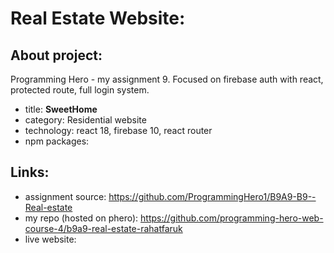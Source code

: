 # Real Estate Website:
## About project:
Programming Hero - my assignment 9. Focused on firebase auth with react, protected route, full login system.

  - title: **SweetHome**
  - category: Residential website
  - technology: react 18, firebase 10, react router
  - npm packages: 

## Links:
  - assignment source: https://github.com/ProgrammingHero1/B9A9-B9--Real-estate 
  - my repo (hosted on phero): https://github.com/programming-hero-web-course-4/b9a9-real-estate-rahatfaruk 
  - live website: 
